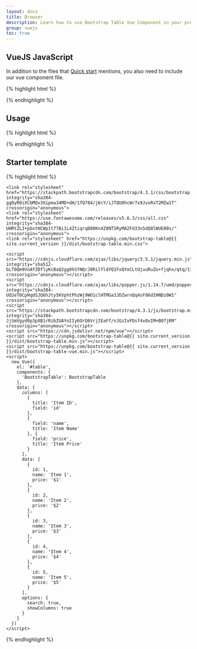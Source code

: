 ```yaml
---
layout: docs
title: Browser
description: Learn how to use Bootstrap Table Vue Component in your project using browser.
group: vuejs
toc: true
---
```


## VueJS JavaScript

In addition to the files that [Quick start](/docs/getting-started/introduction/#quick-start) mentions, you also need to include our vue component file.

{% highlight html %}
<script src="https://unpkg.com/bootstrap-table@{{ site.current_version }}/dist/bootstrap-table-vue.min.js"></script>
{% endhighlight %}

## Usage

{% highlight html %}
<div id="table">
  <bootstrap-table :columns="columns" :data="data" :options="options"></bootstrap-table>
</div>

<script>
  new Vue({
    el: '#table',
    components: {
      'BootstrapTable': BootstrapTable
    },
    data: {
      columns: [
        {
          title: 'Item ID',
          field: 'id'
        },
        {
          field: 'name',
          title: 'Item Name'
        }, {
          field: 'price',
          title: 'Item Price'
        }
      ],
      data: [
        {
          id: 1,
          name: 'Item 1',
          price: '$1'
        }
      ],
      options: {
        search: true,
        showColumns: true
      }
    }
  })
</script>
{% endhighlight %}

## Starter template

{% highlight html %}
<!doctype html>
<html lang="en">
  <head>
    <!-- Required meta tags -->
    <meta charset="utf-8">
    <meta name="viewport" content="width=device-width, initial-scale=1, shrink-to-fit=no">
    <title>Hello, Bootstrap Table!</title>

    <link rel="stylesheet" href="https://stackpath.bootstrapcdn.com/bootstrap/4.3.1/css/bootstrap.min.css" integrity="sha384-ggOyR0iXCbMQv3Xipma34MD+dH/1fQ784/j6cY/iJTQUOhcWr7x9JvoRxT2MZw1T" crossorigin="anonymous">
    <link rel="stylesheet" href="https://use.fontawesome.com/releases/v5.6.3/css/all.css" integrity="sha384-UHRtZLI+pbxtHCWp1t77Bi1L4ZtiqrqD80Kn4Z8NTSRyMA2Fd33n5dQ8lWUE00s/" crossorigin="anonymous">
    <link rel="stylesheet" href="https://unpkg.com/bootstrap-table@{{ site.current_version }}/dist/bootstrap-table.min.css">
  </head>
  <body>
    <div id="table">
      <bootstrap-table :columns="columns" :data="data" :options="options"></bootstrap-table>
    </div>

    <script src="https://cdnjs.cloudflare.com/ajax/libs/jquery/3.5.1/jquery.min.js" integrity="sha512-bLT0Qm9VnAYZDflyKcBaQ2gg0hSYNQrJ8RilYldYQ1FxQYoCLtUjuuRuZo+fjqhx/qtq/1itJ0C2ejDxltZVFg==" crossorigin="anonymous"></script>
    <script src="https://cdnjs.cloudflare.com/ajax/libs/popper.js/1.14.7/umd/popper.min.js" integrity="sha384-UO2eT0CpHqdSJQ6hJty5KVphtPhzWj9WO1clHTMGa3JDZwrnQq4sF86dIHNDz0W1" crossorigin="anonymous"></script>
    <script src="https://stackpath.bootstrapcdn.com/bootstrap/4.3.1/js/bootstrap.min.js" integrity="sha384-JjSmVgyd0p3pXB1rRibZUAYoIIy6OrQ6VrjIEaFf/nJGzIxFDsf4x0xIM+B07jRM" crossorigin="anonymous"></script>
    <script src="https://cdn.jsdelivr.net/npm/vue"></script>
    <script src="https://unpkg.com/bootstrap-table@{{ site.current_version }}/dist/bootstrap-table.min.js"></script>
    <script src="https://unpkg.com/bootstrap-table@{{ site.current_version }}/dist/bootstrap-table-vue.min.js"></script>
    <script>
      new Vue({
        el: '#table',
        components: {
          'BootstrapTable': BootstrapTable
        },
        data: {
          columns: [
            {
              title: 'Item ID',
              field: 'id'
            },
            {
              field: 'name',
              title: 'Item Name'
            }, {
              field: 'price',
              title: 'Item Price'
            }
          ],
          data: [
            {
              id: 1,
              name: 'Item 1',
              price: '$1'
            },
            {
              id: 2,
              name: 'Item 2',
              price: '$2'
            },
            {
              id: 3,
              name: 'Item 3',
              price: '$3'
            },
            {
              id: 4,
              name: 'Item 4',
              price: '$4'
            },
            {
              id: 5,
              name: 'Item 5',
              price: '$5'
            }
          ],
          options: {
            search: true,
            showColumns: true
          }
        }
      })
    </script>
  </body>
</html>
{% endhighlight %}
